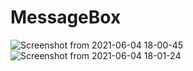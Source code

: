 # MessageBox
![Screenshot from 2021-06-04 18-00-45](https://user-images.githubusercontent.com/80582110/120809302-277cfe00-c55f-11eb-9f0f-f19820804fce.png)
![Screenshot from 2021-06-04 18-01-24](https://user-images.githubusercontent.com/80582110/120809374-395ea100-c55f-11eb-849e-32f5df1dada9.png)
